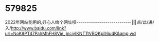 # 579825
2022年网站能用的,好心人给个网址呗----------------------------🥓🥓点/此/进/入/http://www.baidu.com/link?url=NoK8PT47PahMhFH8Vie_jnciyIKNTTtVBQKpill6udK&amp;wd
